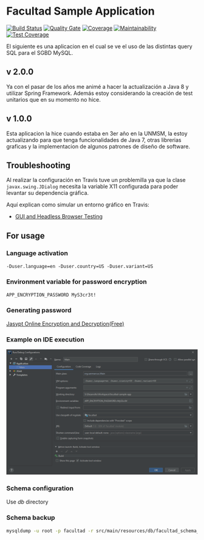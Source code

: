 # Facultad Sample Application
[![Build Status](https://travis-ci.org/cesardl/facultad-sample-app.svg?branch=master)](https://travis-ci.org/cesardl/facultad-sample-app) [![Quality Gate](https://sonarcloud.io/api/project_badges/measure?project=org.sanmarcux.samples.mysql.facultad&metric=alert_status)](https://sonarcloud.io/project/issues?id=org.sanmarcux.samples.mysql.facultad&resolved=false) [![Coverage](https://sonarcloud.io/api/project_badges/measure?project=org.sanmarcux.samples.mysql.facultad&metric=coverage)](https://sonarcloud.io/component_measures?id=org.sanmarcux.samples.mysql.facultad&metric=coverage) [![Maintainability](https://api.codeclimate.com/v1/badges/07262732998e04a64027/maintainability)](https://codeclimate.com/github/cesardl/facultad-sample-app/maintainability) [![Test Coverage](https://api.codeclimate.com/v1/badges/07262732998e04a64027/test_coverage)](https://codeclimate.com/github/cesardl/facultad-sample-app/test_coverage)

El siguiente es una aplicacion en el cual se ve el uso de las distintas query SQL para el SGBD MySQL.

## v 2.0.0
Ya con el pasar de los años me animé a hacer la actualización a Java 8 y utilizar Spring Framework. Además estoy considerando la creación de test unitarios que en su momento no hice.

## v 1.0.0
Esta aplicacion la hice cuando estaba en 3er año en la UNMSM, la estoy actualizando para que tenga funcionalidades de Java 7, otras librerias graficas y la implementacion de algunos patrones de diseño de software.

## Troubleshooting

Al realizar la configuraci&oacute;n en Travis tuve un problemilla ya que la clase `javax.swing.JDialog` necesita la variable X11 configurada para poder levantar su dependencia gr&aacute;fica.

Aqu&iacute; explican como simular un entorno gr&aacute;fico en Travis: 

- [GUI and Headless Browser Testing](https://docs.travis-ci.com/user/gui-and-headless-browsers/#Using-xvfb-directly)

## For usage

### Language activation

```
-Duser.language=en -Duser.country=US -Duser.variant=US
```

### Environment variable for password encryption

```
APP_ENCRYPTION_PASSWORD MyS3cr3t!
```

### Generating password

[Jasypt Online Encryption and Decryption(Free)](https://www.devglan.com/online-tools/jasypt-online-encryption-decryption)

### Example on IDE execution

![alt text](docs/run_configuration.png "Example")

### Schema configuration

Use _db_ directory

### Schema backup

```bash
mysqldump -u root -p facultad -r src/main/resources/db/facultad_schema_and_data.sql
```
